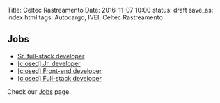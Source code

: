 Title: Celtec Rastreamento
Date: 2016-11-07 10:00
status: draft
save_as: index.html
tags: Autocargo, IVEI, Celtec Rastreamento

## Jobs

* [Sr. full-stack developer](|filename|sr_fullstack_developer.md)
* [[closed] Jr. developer](|filename|jr_developer.md)
* [[closed] Front-end developer](|filename|frontend_developer.md)
* [[closed] Full-stack developer](|filename|fullstack_developer.md)

Check our [Jobs](|category|open-positions) page.

<br />
<br />
<br />
<br />
<br />
<br />
<br />
